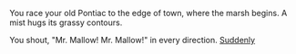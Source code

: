 You race your old Pontiac to the edge of town, where the marsh begins. A mist hugs its grassy contours. 

You shout, "Mr. Mallow! Mr. Mallow!" in every direction.
[Suddenly](legend/legend.md)
